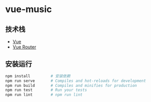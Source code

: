 # vue-music

## 技术栈

* [Vue](https://cn.vuejs.org/)
* [Vue Router](https://router.vuejs.org/zh/)

## 安装运行

```sh
npm install         # 安装依赖
npm run serve       # Compiles and hot-reloads for development
npm run build       # Compiles and minifies for production
npm run test        # Run your tests
npm run lint        # npm run lint
```
